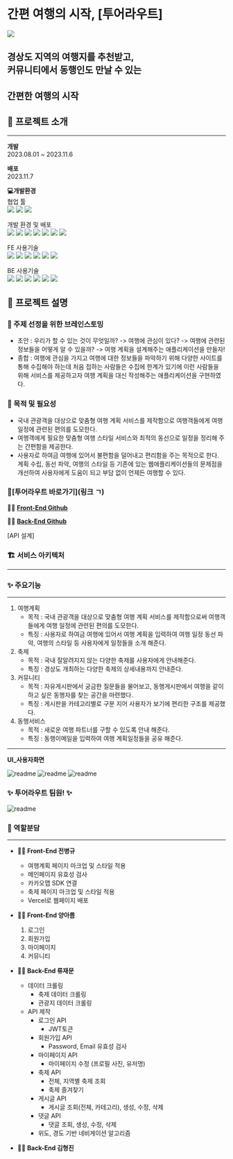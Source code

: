 # 간편 여행의 시작, [투어라우트]
<img src="./src/assets/readme/Readme.png">

## 경상도 지역의 여행지를 추천받고, <br/>커뮤니티에서 동행인도 만날 수 있는
## <h2 color=#3AD0FF>간편한 여행의 시작</h2>

## 📢 프로젝트 소개
<hr/>

**개발**  
2023.08.01 ~ 2023.11.6

**배포** <br/>
2023.11.7

**💻개발환경** <br>
협업 툴 <br/>
<img src="https://img.shields.io/badge/Figma-F24E1E?style=for-the-badge&logo=figma&logoColor=white">
<img src="https://img.shields.io/badge/Notion-000000?style=for-the-badge&logo=notion&logoColor=white">
<img src="https://img.shields.io/badge/Discord-7289DA?style=for-the-badge&logo=discord&logoColor=white">

개발 환경 및 배포 <br/>
<img src="https://img.shields.io/badge/mac%20os-000000?style=for-the-badge&logo=apple&logoColor=white">
<img src="https://img.shields.io/badge/Visual%20Studio%20Code-0078d7.svg?style=for-the-badge&logo=visual-studio-code&logoColor=white">
<img src="https://img.shields.io/badge/GitHub-100000?style=for-the-badge&logo=github&logoColor=white">
<img src="https://img.shields.io/badge/Git-F05032?style=for-the-badge&logo=Git&logoColor=white">
<img src="https://img.shields.io/badge/ESLint-4B3263?style=for-the-badge&logo=eslint&logoColor=white">
<img src="https://img.shields.io/badge/prettier-1A2C34?style=for-the-badge&logo=prettier&logoColor=F7BA3E">
<img src="https://img.shields.io/badge/Vercel-000000?style=for-the-badge&logo=vercel&logoColor=white">

FE 사용기술 <br/>
<img src="https://img.shields.io/badge/react-61DAFB?style=for-the-badge&logo=React&logoColor=white">
<img src="https://img.shields.io/badge/JavaScript-F7DF1E?style=for-the-badge&logo=JavaScript&logoColor=white">
<img src="https://img.shields.io/badge/styled--components-DB7093?style=for-the-badge&logo=styled-components&logoColor=white">
<img src="https://img.shields.io/badge/React_Router-CA4245?style=for-the-badge&logo=react-router&logoColor=white">
<img src="https://img.shields.io/badge/npm-CB3837?style=for-the-badge&logo=npm&logoColor=white">
<img src="https://img.shields.io/badge/Redux-593D88?style=for-the-badge&logo=redux&logoColor=white">

BE 사용기술 <br/>
<img src="https://img.shields.io/badge/Ubuntu-E95420?style=for-the-badge&logo=ubuntu&logoColor=white">
<img src="https://img.shields.io/badge/FastAPI-009688?style=for-the-badge&logo=FastAPI&logoColor=white">
<img src="https://img.shields.io/badge/Amazon_AWS-232F3E?style=for-the-badge&logo=amazon-aws&logoColor=white">
<img src="https://img.shields.io/badge/MongoDB-4EA94B?style=for-the-badge&logo=mongodb&logoColor=white">
<img src="https://img.shields.io/badge/docker-%230db7ed.svg?style=for-the-badge&logo=docker&logoColor=white">
<img src="https://img.shields.io/badge/Python-3776AB?style=for-the-badge&logo=python&logoColor=white">

## 📖 프로젝트 설명

### 🤔 주제 선정을 위한 브레인스토밍
- 초안 : 우리가 할 수 있는 것이 무엇일까? -> 여행에 관심이 있다? -> 여행에 관련된 정보들을 어떻게 알 수 있을까? -> 여행 계획을 설계해주는 애플리케이션을 만들자!
- 종합 : 여행에 관심을 가지고 여행에 대한 정보들을 파악하기 위해 다양한 사이트를 통해 수집해야 하는데 처음 접하는 사람들은 수집에 한계가 있기에 이런 사람들을 위해 서비스를 제공하고자 여행 계획을 대신 작성해주는 애플리케이션을 구현하였다.
### 🤔 목적 및 필요성
- 국내 관광객을 대상으로 맞춤형 여행 계획 서비스를 제작함으로 여행객들에게 여행 일정에 관련된 편의를 도모한다.
- 여행객에게 필요한 맞춤형 여행 스타일 서비스와 최적의 동선으로 일정을 정리해 주는 간편함을 제공한다.
- 사용자로 하여금 여행에 있어서 불편함을 덜어내고 편리함을 주는 목적으로 한다. 계획 수립, 동선 파악, 여행의 스타일 등 기존에 있는 웹애플리케이션들의 문제점을 개선하여 사용자에게 도움이 되고 부담 없이 언제든 여행할 수 있다.

### 🧳[투어라우트 바로가기](링크 ㄱ)

👨‍💻 **[Front-End Github](https://github.com/TourRoute/FE_TourRoute)**

🧑‍🔧 **[Back-End Github](https://github.com/TourRoute/BE_TourRoute)**

[API 설계]

### 🏗️ 서비스 아키텍처

---


### ✨ 주요기능

---

1. 여행계획
    - 목적 : 국내 관광객을 대상으로 맞춤형 여행 계획 서비스를 제작함으로써 여행객들에게 여행 일정에 관련된 편의를 도모한다.
    - 특징 : 사용자로 하여금 여행에 있어서  여행 계획을 입력하여 여행 일정 동선 파악, 여행의 스타일 등 사용자에게 일정들을 소개 해준다.
2. 축제
    - 목적 : 국내 잘알려지지 않는 다양한 축제를 사용자에게 안내해준다.
    - 특징 : 경상도 개최하는 다양한 축제의 상세내용까지 안내준다.
3. 커뮤니티
    - 목적 : 자유게시판에서 궁금한 질문들을 물어보고, 동행게시판에서 여행을 같이하고 싶은 동행자를 찾는 공간을 마련했다.
    - 특징 : 게시판을 카테고리별로 구분 지어 사용자가 보기에 편리한 구조를 제공했다.
4. 동행서비스
    - 목적 : 새로운 여행 파트너를 구할 수 있도록 안내 해준다.
    - 특징 :  동행이메일을 입력하여 여행 계획일정들을 공유 해준다.
- ---

**UI_사용자화면** 

<img src="./src/assets/InfoImg/touroute_about_04.jpg" alt="readme" >
<img src="./src/assets/InfoImg/touroute_about_05.png" alt="readme" >
<img src="./src/assets/InfoImg/touroute_about_06.png" alt="readme" >

### ✨ 투어라우트 팀원! ✨
<img src="./src/assets/InfoImg/touroute_about_07.png" alt="readme" >

### 👥 역할분담

---

- 👨‍💻 **Front-End 전병규**
    - 여행계획 페이지 마크업 및 스타일 적용
    - 메인페이지 유효성 검사
    - 카카오맵 SDK 연결
    - 축제 페이지 마크업 및 스타일 적용
    - Vercel로 웹페이지 배포

- 👨‍💻 **Front-End 양아름**
    1. 로그인
    2. 회원가입
    3. 마이페이지
    4. 커뮤니티

- 👨‍💻 **Back-End 류재문**
    - 데이터 크롤링
        - 축제 데이터 크롤링
        - 관광지 데이터 크롤링
    - API 제작
        - 로그인 API
            - JWT토큰
        - 회원가입 API
            - Password, Email 유효성 검사
        - 마이페이지 API
            - 마이페이지 수정 (프로필 사진, 유저명)
        - 축제 API
            - 전체, 지역별 축제 조회
            - 축제 즐겨찾기
        - 게시글 API
            - 게시글 조회(전체, 카테고리), 생성, 수정, 삭제
        - 댓글 API
            - 댓글 조회, 생성, 수정, 삭제
        - 위도, 경도 기반 네비게이션 알고리즘

- 👨‍💻 **Back-End 김형진**




